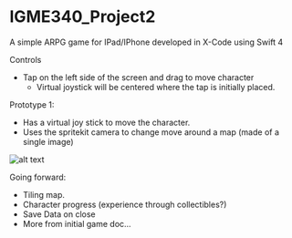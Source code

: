 # IGME340_Project2
A simple ARPG game for IPad/IPhone developed in X-Code using Swift 4

Controls
  - Tap on the left side of the screen and drag to move character
    - Virtual joystick will be centered where the tap is initially placed.

Prototype 1:
  - Has a virtual joy stick to move the character.
  - Uses the spritekit camera to change move around a map (made of a single image)

![alt text](https://github.com/pnwoodsum/IGME340_Project2/blob/master/Prototype1/p1_screenshot.png)

Going forward:
  - Tiling map.
  - Character progress (experience through collectibles?)
  - Save Data on close
  - More from initial game doc...
